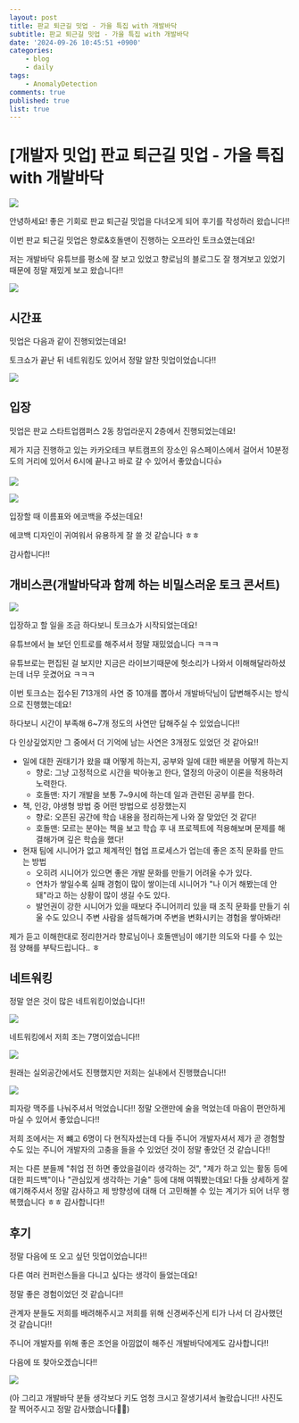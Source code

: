 ```yaml
---
layout: post
title: 판교 퇴근길 밋업 - 가을 특집 with 개발바닥
subtitle: 판교 퇴근길 밋업 - 가을 특집 with 개발바닥
date: '2024-09-26 10:45:51 +0900'
categories:
    - blog
    - daily
tags:
    - AnomalyDetection
comments: true
published: true
list: true
---
```


# [개발자 밋업] 판교 퇴근길 밋업 - 가을 특집 with 개발바닥

![](https://velog.velcdn.com/images/alswp006/post/7c2c5356-9556-4ae1-b0d4-97613634b974/image.png)

안녕하세요! 좋은 기회로 판교 퇴근길 밋업을 다녀오게 되어 후기를 작성하러 왔습니다!!

이번 판교 퇴근길 밋업은 향로&호돌맨이 진행하는 오프라인 토크쇼였는데요!

저는 개발바닥 유튜브를 평소에 잘 보고 있었고 향로님의 블로그도 잘 챙겨보고 있었기 때문에 정말 재밌게 보고 왔습니다!!

![](https://velog.velcdn.com/images/alswp006/post/956e0d9c-382e-4eb0-8b28-857853d5173b/image.png)

## 시간표
밋업은 다음과 같이 진행되었는데요!

토크쇼가 끝난 뒤 네트워킹도 있어서 정말 알찬 밋업이었습니다!!

![](https://velog.velcdn.com/images/alswp006/post/139d28d8-002d-4862-a87e-e53316d1e55e/image.png)

## 입장
밋업은 판교 스타트업캠퍼스 2동 창업라운지 2층에서 진행되었는데요!

제가 지금 진행하고 있는 카카오테크 부트캠프의 장소인 유스페이스에서 걸어서 10분정도의 거리에 있어서 6시에 끝나고 바로 갈 수 있어서 좋았습니다👍

![](https://velog.velcdn.com/images/alswp006/post/38b28ebe-6aa6-45d9-ab94-bbc2da63239b/image.png)

![](https://velog.velcdn.com/images/alswp006/post/1818df38-2286-411a-9b11-53a08a1d5357/image.png)

입장할 때 이름표와 에코백을 주셨는데요!

에코백 디자인이 귀여워서 유용하게 잘 쓸 것 같습니다 ㅎㅎ

감사합니다!!

## 개비스콘(개발바닥과 함께 하는 비밀스러운 토크 콘서트)

![](https://velog.velcdn.com/images/alswp006/post/100acf12-ef63-4965-be5e-095831c013f9/image.png)

입장하고 할 일을 조금 하다보니 토크쇼가 시작되었는데요!

유튜브에서 늘 보던 인트로를 해주셔서 정말 재밌었습니다 ㅋㅋㅋ

유튜브로는 편집된 걸 보지만 지금은 라이브기때문에 헛소리가 나와서 이해해달라하셨는데 너무 웃겼어요 ㅋㅋㅋ

이번 토크쇼는 접수된 713개의 사연 중 10개를 뽑아서 개발바닥님이 답변해주시는 방식으로 진행했는데요!

하다보니 시간이 부족해 6~7개 정도의 사연만 답해주실 수 있었습니다!!

다 인상깊었지만 그 중에서 더 기억에 남는 사연은 3개정도 있었던 것 같아요!!

- 일에 대한 권태기가 왔을 떄 어떻게 하는지, 공부와 일에 대한 배분을 어떻게 하는지
	- 향로: 그냥 고정적으로 시간을 박아놓고 한다, 열정의 아궁이 이론을 적용하려 노력한다.
    - 호돌맨: 자기 개발을 보통 7~9시에 하는데 일과 관련된 공부를 한다.
- 책, 인강, 야생형 방법 중 어떤 방법으로 성장했는지
	- 향로: 오픈된 공간에 학습 내용을 정리하는게 나와 잘 맞았던 것 같다!
    - 호돌맨: 모르는 분야는 책을 보고 학습 후 내 프로젝트에 적용해보며 문제를 해결해가며 깊은 학습을 했다!
- 현재 팀에 시니어가 없고 체계적인 협업 프로세스가 업는데 좋은 조직 문화를 만드는 방법
	- 오히려 시니어가 있으면 좋은 개발 문화를 만들기 어려울 수가 있다.
    - 연차가 쌓일수록 실패 경험이 많이 쌓이는데 시니어가 "나 이거 해봤는데 안돼"라고 하는 상황이 많이 생길 수도 있다.
    - 발언권이 강한 시니어가 있을 때보다 주니어끼리 있을 때 조직 문화를 만들기 쉬울 수도 있으니 주변 사람을 설득해가며 주변을 변화시키는 경험을 쌓아봐라!

제가 듣고 이해한대로 정리한거라 향로님이나 호돌맨님이 얘기한 의도와 다를 수 있는 점 양해를 부탁드립니다.. ㅎ

## 네트워킹
정말 얻은 것이 많은 네트워킹이었습니다!!

![](https://velog.velcdn.com/images/alswp006/post/aac37626-e9e9-4b49-b339-1d46426fd442/image.png)

네트워킹에서 저희 조는 7명이었습니다!!

![](https://velog.velcdn.com/images/alswp006/post/90a5b67e-e978-438f-9551-061e8db056be/image.png)

원래는 실외공간에서도 진행했지만 저희는 실내에서 진행했습니다!!

![](https://velog.velcdn.com/images/alswp006/post/3bae0561-5597-430f-8703-d1a2a44d4fcd/image.png)

피자랑 맥주를 나눠주셔서 먹었습니다!!
정말 오랜만에 술을 먹었는데 마음이 편안하게 마실 수 있어서 좋았습니다!!

저희 조에서는 저 뺴고 6명이 다 현직자셨는데 다들 주니어 개발자셔서 제가 곧 경험할 수도 있는 주니어 개발자의 고충을 들을 수 있었던 것이 정말 좋았던 것 같습니다!!

저는 다른 분들께 "취업 전 하면 좋았을걸이라 생각하는 것", "제가 하고 있는 활동 등에 대한 피드백"이나 "관심있게 생각하는 기술" 등에 대해 여쭤봤는데요!
다들 상세하게 잘 얘기해주셔서 정말 감사하고 제 방향성에 대해 더 고민해볼 수 있는 계기가 되어 너무 행복했습니다 ㅎㅎ
감사합니다!!

## 후기
정말 다음에 또 오고 싶던 밋업이었습니다!!

다른 여러 컨퍼런스들을 다니고 싶다는 생각이 들었는데요!

정말 좋은 경험이었던 것 같습니다!!

관계자 분들도 저희를 배려해주시고 저희를 위해 신경써주신게 티가 나서 더 감사했던 것 같습니다!!

주니어 개발자를 위해 좋은 조언을 아낌없이 해주신 개발바닥에게도 감사합니다!!

다음에 또 찾아오겠습니다!!

![](https://velog.velcdn.com/images/alswp006/post/8f11ca7d-7fb9-4643-aa28-ecfab069ef90/image.png)

(아 그리고 개발바닥 분들 생각보다 키도 엄청 크시고 잘생기셔서 놀랐습니다!! 사진도 잘 찍어주시고 정말 감사했습니다🙇‍♂️)